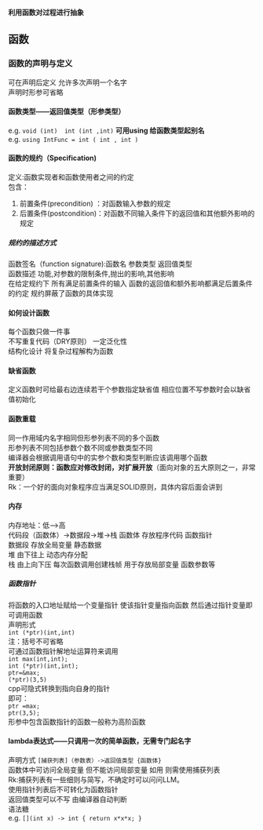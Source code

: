 **利用函数对过程进行抽象**
## 函数
### 函数的声明与定义 
可在声明后定义 允许多次声明一个名字  
声明时形参可省略
#### 函数类型——返回值类型（形参类型）
e.g. `void (int)  int (int ,int)`
**可用using 给函数类型起别名**  
e.g. `using IntFunc = int ( int , int ) `  
#### 函数的规约（Specification)
定义:函数实现者和函数使用者之间的约定  
包含：
1. 前置条件(precondition) ：对函数输入参数的规定
2. 后置条件(postcondition)：对函数不同输入条件下的返回值和其他额外影响的规定
##### 规约的描述方式
函数签名（function signature):函数名 参数类型 返回值类型  
函数描述 功能,对参数的限制条件,抛出的影响,其他影响  
在给定规约下 所有满足前置条件的输入 函数的返回值和额外影响都满足后置条件的约定
规约屏蔽了函数的具体实现 
#### 如何设计函数
每个函数只做一件事  
不写重复代码（DRY原则） 
一定泛化性  
结构化设计 将复杂过程解构为函数   
#### 缺省函数
定义函数时可给最右边连续若干个参数指定缺省值 相应位置不写参数时会以缺省值初始化  
#### 函数重载
同一作用域内名字相同但形参列表不同的多个函数  
形参列表不同包括参数个数不同或参数类型不同  
编译器会根据调用语句中的实参个数和类型判断应该调用哪个函数  
**开放封闭原则：函数应对修改封闭，对扩展开放**（面向对象的五大原则之一，非常重要）  
Rk：一个好的面向对象程序应当满足SOLID原则，具体内容后面会讲到
#### 内存
内存地址：低——>高  
代码段（函数体）->数据段->堆->栈
函数体 存放程序代码 函数指针  
数据段 存放全局变量 静态数据  
堆 由下往上 动态内存分配  
栈 由上向下压 每次函数调用创建栈帧 用于存放局部变量 函数参数等  
##### 函数指针
将函数的入口地址赋给一个变量指针 使该指针变量指向函数 然后通过指针变量即可调用函数  
声明形式  
`int (*ptr)(int,int)`  
注：括号不可省略   
可通过函数指针解地址运算符来调用  
`int max(int,int);`  
`int (*ptr)(int,int);`  
`ptr=&max;`  
`(*ptr)(3,5)`  
cpp可隐式转换到指向自身的指针  
即可：  
`ptr =max;`  
`ptr(3,5);`  
形参中包含函数指针的函数一般称为高阶函数
#### lambda表达式——只调用一次的简单函数，无需专门起名字
声明方式
`[捕获列表]（参数表）->返回值类型 {函数体}`  
函数体中可访问全局变量 但不能访问局部变量 如用 则需使用捕获列表  
Rk:捕获列表有一些细则与简写，不确定时可以问问LLM。  
使用指针列表后不可转化为函数指针  
返回值类型可以不写 由编译器自动判断  
语法糖  
e.g. `[](int x) -> int { return x*x*x; }`
